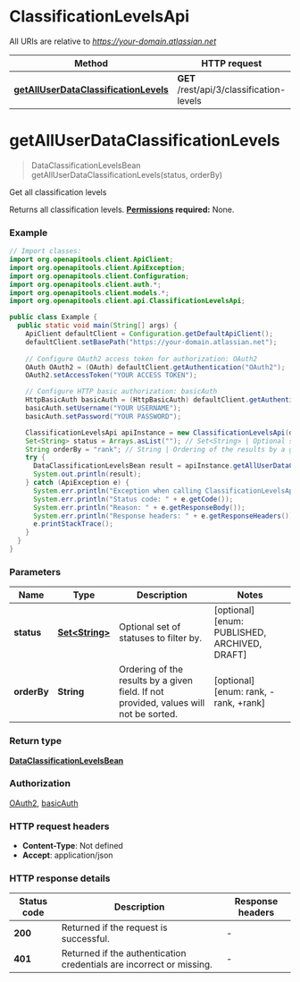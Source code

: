 # ClassificationLevelsApi

All URIs are relative to *https://your-domain.atlassian.net*

| Method | HTTP request | Description |
|------------- | ------------- | -------------|
| [**getAllUserDataClassificationLevels**](ClassificationLevelsApi.md#getAllUserDataClassificationLevels) | **GET** /rest/api/3/classification-levels | Get all classification levels |


<a id="getAllUserDataClassificationLevels"></a>
# **getAllUserDataClassificationLevels**
> DataClassificationLevelsBean getAllUserDataClassificationLevels(status, orderBy)

Get all classification levels

Returns all classification levels.  **[Permissions](#permissions) required:** None.

### Example
```java
// Import classes:
import org.openapitools.client.ApiClient;
import org.openapitools.client.ApiException;
import org.openapitools.client.Configuration;
import org.openapitools.client.auth.*;
import org.openapitools.client.models.*;
import org.openapitools.client.api.ClassificationLevelsApi;

public class Example {
  public static void main(String[] args) {
    ApiClient defaultClient = Configuration.getDefaultApiClient();
    defaultClient.setBasePath("https://your-domain.atlassian.net");
    
    // Configure OAuth2 access token for authorization: OAuth2
    OAuth OAuth2 = (OAuth) defaultClient.getAuthentication("OAuth2");
    OAuth2.setAccessToken("YOUR ACCESS TOKEN");

    // Configure HTTP basic authorization: basicAuth
    HttpBasicAuth basicAuth = (HttpBasicAuth) defaultClient.getAuthentication("basicAuth");
    basicAuth.setUsername("YOUR USERNAME");
    basicAuth.setPassword("YOUR PASSWORD");

    ClassificationLevelsApi apiInstance = new ClassificationLevelsApi(defaultClient);
    Set<String> status = Arrays.asList(""); // Set<String> | Optional set of statuses to filter by.
    String orderBy = "rank"; // String | Ordering of the results by a given field. If not provided, values will not be sorted.
    try {
      DataClassificationLevelsBean result = apiInstance.getAllUserDataClassificationLevels(status, orderBy);
      System.out.println(result);
    } catch (ApiException e) {
      System.err.println("Exception when calling ClassificationLevelsApi#getAllUserDataClassificationLevels");
      System.err.println("Status code: " + e.getCode());
      System.err.println("Reason: " + e.getResponseBody());
      System.err.println("Response headers: " + e.getResponseHeaders());
      e.printStackTrace();
    }
  }
}
```

### Parameters

| Name | Type | Description  | Notes |
|------------- | ------------- | ------------- | -------------|
| **status** | [**Set&lt;String&gt;**](String.md)| Optional set of statuses to filter by. | [optional] [enum: PUBLISHED, ARCHIVED, DRAFT] |
| **orderBy** | **String**| Ordering of the results by a given field. If not provided, values will not be sorted. | [optional] [enum: rank, -rank, +rank] |

### Return type

[**DataClassificationLevelsBean**](DataClassificationLevelsBean.md)

### Authorization

[OAuth2](../README.md#OAuth2), [basicAuth](../README.md#basicAuth)

### HTTP request headers

 - **Content-Type**: Not defined
 - **Accept**: application/json

### HTTP response details
| Status code | Description | Response headers |
|-------------|-------------|------------------|
| **200** | Returned if the request is successful. |  -  |
| **401** | Returned if the authentication credentials are incorrect or missing. |  -  |

